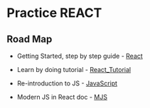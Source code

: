 # Practice REACT

## Road Map

* Getting Started, step by step guide - [React](https://reactjs.org/docs/getting-started.html)
* Learn by doing tutorial - [React_Tutorial](https://reactjs.org/tutorial/tutorial.html#before-we-start-the-tutorial)

* Re-introduction to JS - [JavaScript](https://developer.mozilla.org/en-US/docs/Web/JavaScript/A_re-introduction_to_JavaScript)
* Modern JS in React doc - [MJS](https://gist.github.com/gaearon/683e676101005de0add59e8bb345340c)
